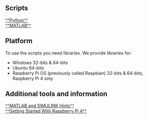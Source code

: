 ## **Scripts**
[^^Python^^](../Script/python.md)  
[^^MATLAB^^](../Script/matlab.md)
## **Platform**
To use the scripts you need libraries. We provide libraries for:  

+ Windows 32-bits & 64-bits  
+ Ubuntu 64-bits  
+ Raspberry Pi OS (previously called Raspbian) 32-bits & 64-bits, Raspberry Pi 4 only
## **Additional tools and information**
[^^MATLAB and SIMULINK Hints^^]()  
[^^Getting Started With Raspberry Pi 4^^](https://dephy.com/wiki/flexsea/doku.php?id=gettingstartedrpi4)
